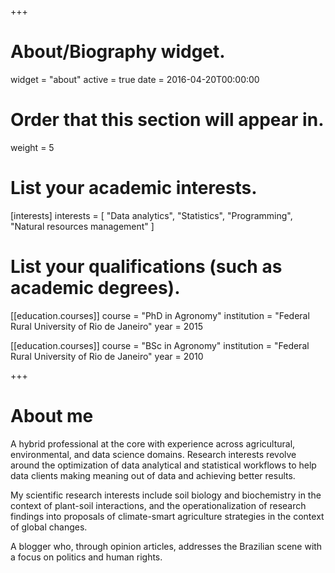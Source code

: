 +++
# About/Biography widget.
widget = "about"
active = true
date = 2016-04-20T00:00:00

# Order that this section will appear in.
weight = 5

# List your academic interests.
[interests]
  interests = [
    "Data analytics",
    "Statistics",
    "Programming",
    "Natural resources management"
   ]

# List your qualifications (such as academic degrees).
[[education.courses]]
  course = "PhD in Agronomy"
  institution = "Federal Rural University of Rio de Janeiro"
  year = 2015


[[education.courses]]
  course = "BSc in Agronomy"
  institution = "Federal Rural University of Rio de Janeiro"
  year = 2010
 
+++

# About me

A hybrid professional at the core with experience across agricultural, environmental, and data science domains. Research interests revolve around the optimization of data analytical and statistical workflows to help data clients making meaning out of data and achieving better results.

My scientific research interests include  soil biology and biochemistry in the context of plant-soil interactions, and the operationalization of research findings into proposals of climate-smart agriculture strategies in the context of global changes.

A blogger who, through opinion articles, addresses the Brazilian scene with a focus on politics and human rights. 


